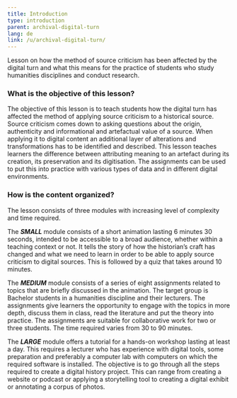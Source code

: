```yaml
---
title: Introduction
type: introduction
parent: archival-digital-turn
lang: de
link: /u/archival-digital-turn/
---
```




Lesson on how the method of source criticism has been affected by the digital turn and what this means for the practice of students who study humanities disciplines and conduct research.

<!-- more -->


### What is the objective of this lesson?

<!-- section-contents -->
The objective of this lesson is to teach students how the digital turn has affected the method of applying source criticism to a historical source. Source criticism comes down to asking questions about the origin, authenticity and informational and artefactual value of a source. When applying it to digital content an additional layer of alterations and transformations has to be identified and described. This lesson teaches learners the difference between attributing meaning to an artefact during its creation, its preservation and its digitisation. The assignments can be used to put this into practice with various types of data and in different digital environments.

<!-- section -->

### How is the content organized?

<!-- section-contents -->
The lesson consists of three modules with increasing level of complexity and time required.

The ***SMALL*** module consists of a short animation lasting 6 minutes 30 seconds, intended to be accessible to a broad audience, whether within a teaching context or not. It tells the story of how the historian’s craft has changed and what we need to learn in order to be able to apply source criticism to digital sources. This is followed by a quiz that takes around 10 minutes.

The ***MEDIUM*** module consists of a series of eight assignments related to topics that are briefly discussed in the animation. The target group is Bachelor students in a humanities discipline and their lecturers. The assignments give learners the opportunity to engage with the topics in more depth, discuss them in class, read the literature and put the theory into practice. The assignments are suitable for collaborative work for two or three students. The time required varies from 30 to 90 minutes.

The ***LARGE*** module offers a tutorial for a hands-on workshop lasting at least a day. This requires a lecturer who has experience with digital tools, some preparation and preferably a computer lab with computers on which the required software is installed. The objective is to go through all the steps required to create a digital history project. This can range from creating a website or podcast or applying a storytelling tool to creating a digital exhibit or annotating a corpus of photos.
